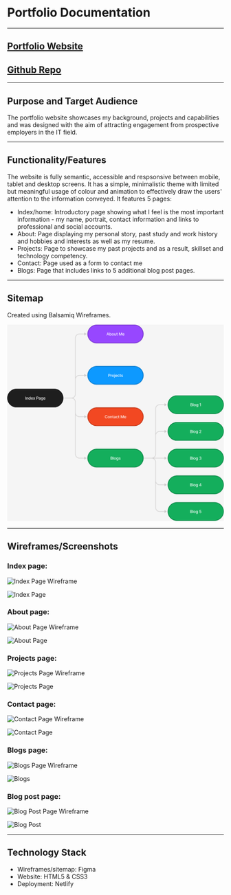# Portfolio Documentation

---

## [Portfolio Website](https://inspiring-longma-9f9890.netlify.app/index.html)

## [Github Repo](https://github.com/timmywebdev/TimothyNguyen_T1A2)

---

## Purpose and Target Audience

The portfolio website showcases my background, projects and capabilities and was designed with the aim of attracting engagement from prospective employers in the IT field.

---

## Functionality/Features
The website is fully semantic, accessible and respsonsive between mobile, tablet and desktop screens. It has a simple, minimalistic theme with limited but meaningful usage of colour and animation to effectively draw the users' attention to the information conveyed. It features 5 pages: 

- Index/home: Introductory page showing what I feel is the most important information - my name, portrait, contact information and links to professional and social accounts.
- About: Page displaying my personal story, past study and work history and hobbies and interests as well as my resume.
- Projects: Page to showcase my past projects and as a result, skillset and technology competency.
- Contact: Page used as a form to contact me
- Blogs: Page that includes links to 5 additional blog post pages. 

---

## Sitemap
Created using Balsamiq Wireframes.

![Site Map](/docs/sitemap.PNG "Site Map")

---

## Wireframes/Screenshots

### Index page:

![Index Page Wireframe](/docs/wireframes-index.PNG "Index Page Wireframe")

![Index Page](/docs/index-full.PNG "Index Page")

### About page:

![About Page Wireframe](docs/wireframes-about.PNG "About Page Wireframe")

![About Page](/docs/about-full.PNG "About Page")

### Projects page:

![Projects Page Wireframe](/docs/wireframes-projects.PNG "Projects Page Wireframe")

![Projects Page](/docs/projects-full.PNG "Projects Page")

### Contact page:

![Contact Page Wireframe](/docs/wireframes-projects.PNG "Projects Page Wireframe")

![Contact Page](/docs/projects-full.PNG "Projects Page")

### Blogs page:

![Blogs Page Wireframe](/docs/wireframes-blogs.PNG "Blogs Page Wireframe")

![Blogs](/docs/blogs-full.PNG "Blogs Page")

### Blog post page:

![Blog Post Page Wireframe](/docs/wireframes-blog-posts.PNG "Blog Post Page Wireframe")

![Blog Post](/docs/blog-post-full.PNG "Blog Post Page")

---

## Technology Stack

- Wireframes/sitemap: Figma
- Website: HTML5 & CSS3
- Deployment: Netlify